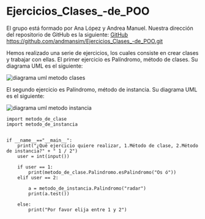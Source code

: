 # Ejercicios_Clases_-de_POO

El grupo está formado por Ana López y Andrea Manuel. 
Nuestra dirección del repositorio de GitHub es la siguiente: [GitHub](https://github.com/andmansim/Ejercicios_Clases_-de_POO.git)
https://github.com/andmansim/Ejercicios_Clases_-de_POO.git

Hemos realizado una serie de ejercicios, los cuales consiste en crear clases y trabajar con ellas.
El primer ejercicio es Palíndromo, método de clases. Su diagrama UML es el siguiente:

![diagrama uml metodo clases](/Palíndromo/metodo_de_clases.jpg)

El segundo ejercicio es Palíndromo, método de instancia. Su diagrama UML es el siguiente:

![diagrama uml metodo instancia](/Palíndromo/metodo_de_instancia.jpg)

```
import metodo_de_clase
import metodo_de_instancia


if __name__=="__main__":
    print("¿Qué ejercicio quiere realizar, 1.Método de clase, 2.Método de instancia?" + " 1 / 2")
    user = int(input())
    
    if user == 1:
        print(metodo_de_clase.Palindromo.esPalindromo("Os ó"))
    elif user == 2:
        
        a = metodo_de_instancia.Palindromo("radar")
        print(a.test())

    else:
        print("Por favor elija entre 1 y 2")
```
